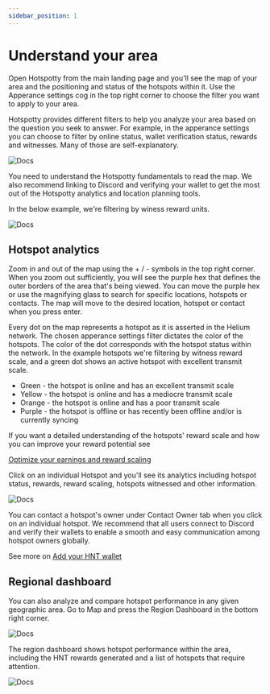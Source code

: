```yaml
---
sidebar_position: 1
---
```


# Understand your area

Open Hotspotty from the main landing page and you'll see the map of your area and the positioning and status of the hotspots within it. Use the Apperance settings cog in the top right corner to choose the filter you want to apply to your area. 

Hotspotty provides different filters to help you analyze your area based on the question you seek to answer. For example, in the apperance settings you can choose to filter by online status, wallet verification status, rewards and witnesses. Many of those are self-explanatory. 

![Docs](/img/getting-started/understand-your-area0.png)

You need to understand the Hotspotty fundamentals to read the map. We also recommend linking to Discord and verifying your wallet to get the most out of the Hotspotty analytics and location planning tools. 

In the below example, we're filtering by winess reward units. 

![Docs](/img/getting-started/understand-your-area1.png)

## Hotspot analytics

Zoom in and out of the map using the + / - symbols in the top right corner. When you zoom out sufficiently, you will see the purple hex that defines the outer borders of the area that's being viewed. You can move the purple hex or use the magnifying glass to search for specific locations, hotspots or contacts. The map will move to the desired location, hotspot or contact when you press enter.

Every dot on the map represents a hotspot as it is asserted in the Helium network. The chosen apperance settings filter dictates the color of the hotspots. The color of the dot corresponds with the hotspot status within the network. In the example hotspots we're filtering by witness reward scale, and a green dot shows an active hotspot with excellent transmit scale.

<ul>
    <li><span class="green-text bold-text">Green</span> - the hotspot is <span class="bold-text">online</span> and has an <span class="bold-text">excellent transmit scale</span></li>
    <li><span class="yellow-text bold-text">Yellow</span> - the hotspot is <span class="bold-text">online</span> and has a <span class="bold-text">mediocre transmit scale</span></li>
    <li><span class="orange-text bold-text">Orange</span> - the hotspot is <span class="bold-text">online</span> and has a <span class="bold-text">poor transmit scale</span></li>
    <li><span class="purple-text bold-text">Purple</span> - the hotspot is <span class="bold-text">offline</span> or has recently been <span class="bold-text">offline</span> and/or is currently <span class="bold-text">syncing</span></li>
</ul>


If you want a detailed understanding of the hotspots' reward scale and how you can improve your reward potential see

[Optimize your earnings and reward scaling](../expand-the-network/optimize-your-earnings-and-reward-scaling)

Click on an individual Hotspot and you'll see its analytics including hotspot status, rewards, reward scaling, hotspots witnessed and other information.

![Docs](/img/getting-started/understand-your-area2.png)

You can contact a hotspot's owner under Contact Owner tab when you click on an individual hotspot. We recommend that all users connect to Discord and verify their wallets to enable a smooth and easy communication among hotspot owners globally.

See more on [Add your HNT wallet](./add-your-helium-wallet.md)

## Regional dashboard

You can also analyze and compare hotspot performance in any given geographic area. Go to Map and press the Region Dashboard in the bottom right corner.

![Docs](/img/getting-started/dashboard-region-4.png)

The region dashboard shows hotspot performance within the area, including the HNT rewards generated and a list of hotspots that require attention.

![Docs](/img/getting-started/dashboard-region-5.png)
